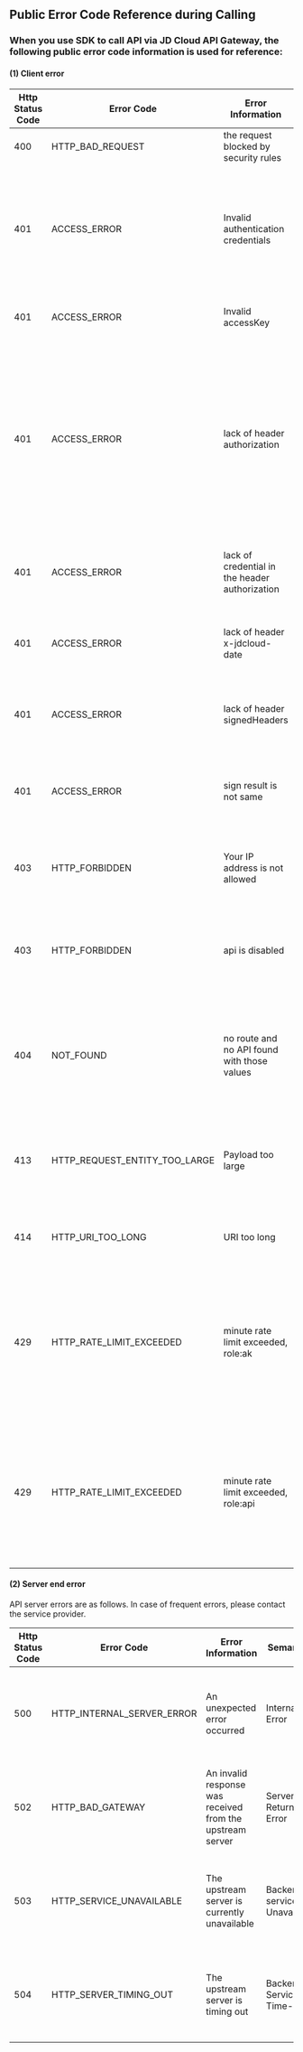 ## Public Error Code Reference during Calling

### When you use SDK to call API via JD Cloud API Gateway, the following public error code information is used for reference:

#### (1) Client error

Http Status Code|Error Code|Error Information|Semantics|Solutions
------|-----------|----------|---|------
400|HTTP_BAD_REQUEST|the request blocked by security rules|Requests are intercepted by security rules|Refer to JD Cloud waf
401|ACCESS_ERROR|Invalid authentication credentials|Illegal credential certification|Please use the access key with permissions or contact the service provider to provide access key with permissions
401|ACCESS_ERROR|Invalid accessKey|Access Key Error|Please complete the correct access key
401|ACCESS_ERROR|lack of header authorization|Authorization information is missing from header|If subscription key is used for access, please confirm the correctness of the subscription key. Otherwise, use sdk access service provided by the service provider
401|ACCESS_ERROR|lack of credential in the header authorization|Credential information is missing from authorization|Use the sdk access service provided by service provider
401|ACCESS_ERROR|lack of header x-jdcloud-date|x-jdcloud-date information is missing from header|Use sdk access service provided by service provider
401|ACCESS_ERROR|lack of header signedHeaders|signedHeaders information is missing from header|Use sdk access service provided by service provider
401|ACCESS_ERROR|sign result is not same|Inconsistent client signature and gateway signature|Check if calling data is modified and confirm if ak and sk completed are correct
403|HTTP_FORBIDDEN|Your IP address is not allowed|The current client ip does not allow access service|Contact the service provider for ip permission configuration
403|HTTP_FORBIDDEN|api is disabled|api is unavailable|The api group is deleted and please contact the service provider to recover it
404|NOT_FOUND|no route and no API found with those values|api and routing cannot be found|This group is not released and please confirm the domain is correctly used or contact the service provider
413|HTTP_REQUEST_ENTITY_TOO_LARGE|Payload too large|Too large request body|Request body time-out restriction, request body size is limited to be 100m now
414|HTTP_URI_TOO_LONG|URI too long|Too long request url|Request url is beyond the limit and the current limit is 8k
429|HTTP_RATE_LIMIT_EXCEEDED|minute rate limit exceeded, role:ak|Restriction due to accessKey flow control|It is restricted due to extremely high call frequency, please contact API service provider for negotiation on restriction relaxation
429|HTTP_RATE_LIMIT_EXCEEDED|minute rate limit exceeded, role:api|Restriction due to API group flow control|It is restricted due to extremely high call frequency, please contact API service provider for negotiation on restriction relaxation


#### (2) Server end error
API server errors are as follows. In case of frequent errors, please contact the service provider.

Http Status Code|Error Code|Error Information|Semantics|Solutions
------|-----------|----------|---|------
500|HTTP_INTERNAL_SERVER_ERROR|An unexpected error occurred|Internal Error|You are suggested to try again or contact the service provider
502|HTTP_BAD_GATEWAY|An invalid response was received from the upstream server|Server Return Error|You are suggested to try again or contact the service provider
503|HTTP_SERVICE_UNAVAILABLE|The upstream server is currently unavailable|Backend service Unavailable|You are suggested to try again or contact the service provider
504|HTTP_SERVER_TIMING_OUT|The upstream server is timing out|Backend Service Time-out|You are suggested to try again or contact the service provider
